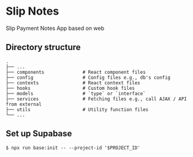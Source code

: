 # Slip Notes

Slip Payment Notes App based on web

## Directory structure

    .
    ├── ...
    ├── components              # React component files
    ├── config                  # Config files e.g., db's config
    ├── contexts                # React context files
    ├── hooks                   # Custom hook files
    ├── models                  # `type` or `interface`
    ├── services                # Fetching files e.g., call AJAX / API from external
    ├── utils                   # Utility function files
    └── ...

## Set up Supabase
    $ npx run base:init -- --project-id '$PROJECT_ID'